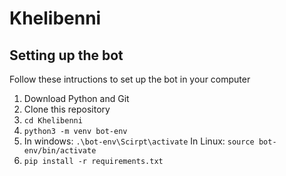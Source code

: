 # Khelibenni

## Setting up the bot
Follow these intructions to set up the bot in your computer
1. Download Python and Git
2. Clone this repository
3. `cd Khelibenni`
4. `python3 -m venv bot-env`
5. In windows: `.\bot-env\Scirpt\activate`
   In Linux: `source bot-env/bin/activate`
6. `pip install -r requirements.txt`
